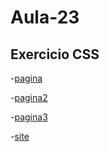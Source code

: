 # Aula-23
## Exercicio CSS

-[pagina](pagina.html)

-[pagina2](pagina2.html)

-[pagina3](pagina3.hmtl)

-[site](site.html)
